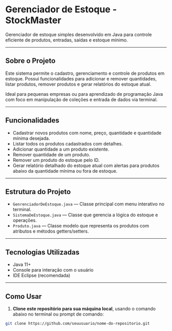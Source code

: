 # Gerenciador de Estoque - StockMaster

Gerenciador de estoque simples desenvolvido em Java para controle eficiente de produtos, entradas, saídas e estoque mínimo.

---

## Sobre o Projeto

Este sistema permite o cadastro, gerenciamento e controle de produtos em estoque. Possui funcionalidades para adicionar e remover quantidades, listar produtos, remover produtos e gerar relatórios do estoque atual.

Ideal para pequenas empresas ou para aprendizado de programação Java com foco em manipulação de coleções e entrada de dados via terminal.

---

## Funcionalidades

- Cadastrar novos produtos com nome, preço, quantidade e quantidade mínima desejada.
- Listar todos os produtos cadastrados com detalhes.
- Adicionar quantidade a um produto existente.
- Remover quantidade de um produto.
- Remover um produto do estoque pelo ID.
- Gerar relatório detalhado do estoque atual com alertas para produtos abaixo da quantidade mínima ou fora de estoque.

---

## Estrutura do Projeto

- `GenrenciadorDeEstoque.java` — Classe principal com menu interativo no terminal.
- `SistemaDeEstoque.java` — Classe que gerencia a lógica do estoque e operações.
- `Produto.java` — Classe modelo que representa os produtos com atributos e métodos getters/setters.

---

## Tecnologias Utilizadas

- Java 11+
- Console para interação com o usuário
- IDE Eclipse (recomendada)

---

## Como Usar

1. **Clone este repositório para sua máquina local**, usando o comando abaixo no terminal ou prompt de comando:

```bash
git clone https://github.com/seuusuario/nome-do-repositorio.git